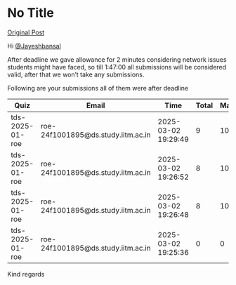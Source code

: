 # No Title

[Original Post](https://discourse.onlinedegree.iitm.ac.in/t/168832/89)

<p>Hi <a class="mention" href="/u/jayeshbansal">@Jayeshbansal</a></p>
<p>After deadline we gave allowance for 2 minutes considering network issues students might have faced, so till 1:47:00 all submissions will be considered valid, after that we won’t take any submissions.</p>
<p>Following are your submissions all of them were after deadline</p>
<div class="md-table">
<table>
<thead>
<tr>
<th>Quiz</th>
<th>Email</th>
<th>Time</th>
<th>Total</th>
<th>Max</th>
</tr>
</thead>
<tbody>
<tr>
<td>tds-2025-01-roe</td>
<td>roe-24f1001895@ds.study.iitm.ac.in</td>
<td>2025-03-02 19:29:49</td>
<td>9</td>
<td>10</td>
</tr>
<tr>
<td>tds-2025-01-roe</td>
<td>roe-24f1001895@ds.study.iitm.ac.in</td>
<td>2025-03-02 19:26:52</td>
<td>8</td>
<td>10</td>
</tr>
<tr>
<td>tds-2025-01-roe</td>
<td>roe-24f1001895@ds.study.iitm.ac.in</td>
<td>2025-03-02 19:26:48</td>
<td>8</td>
<td>10</td>
</tr>
<tr>
<td>tds-2025-01-roe</td>
<td>roe-24f1001895@ds.study.iitm.ac.in</td>
<td>2025-03-02 19:25:36</td>
<td>0</td>
<td>0</td>
</tr>
</tbody>
</table>
</div><p>Kind regards</p>